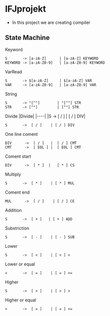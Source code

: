 # IFJprojekt
- In this project we are creating compiler

## State Machine

Keyword
```
S       -> [a-zA-Z]      | [a-zA-Z] KEYWORD 
KEYWORD -> [a-zA-Z0-9]   | [a-zA-Z0-9] KEYWORD
```

VarRead
```
S       -> $[a-zA-Z]     | $[a-zA-Z] VAR
VAR     -> [a-zA-Z0-9]   | [a-zA-Z0-9] VAR
```

String
```
S       -> "[^"]        | "[^"] STR
STR     -> [^"]         | [^"] STR
```

Divide
|Divide|
|----|
|S -> [ / ] \| [ / ] DIV|
```
S       ->  [ / ]    | [ / ] DIV
``` 

One line coment
```
DIV      ->  [ / ]   |  [ / ] CMT
CMT      ->  [ EOL ] |  [ EOL ] CMT
```

Coment start
```
DIV      ->  [ * ]  |   [ * ] CS
```

Multiply
```
S       ->  [ * ]    | [ * ] MUL
```

Coment end
```
MUL      ->  [ / ]    | [ / ] CE
```

Addition
```
S       ->  [ + ]   | [ + ] ADD
```

Substriction
```
S       ->  [ - ]    | [ - ] SUB
```

Lower
```
S       ->  [ < ]    | [ < ] <
```

Lower or equal
```
<       ->  [ = ]    | [ = ] <=
```

Higher
```
S       ->  [ > ]    | [ > ] >
```

Higher or equal
```
>       ->  [ = ]    | [ = ] >=
```

